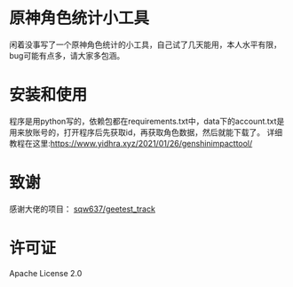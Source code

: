 # 原神角色统计小工具
闲着没事写了一个原神角色统计的小工具，自己试了几天能用，本人水平有限，bug可能有点多，请大家多包涵。
# 安装和使用
程序是用python写的，依赖包都在requirements.txt中，data下的account.txt是用来放账号的，打开程序后先获取id，再获取角色数据，然后就能下载了。
详细教程在这里:<https://www.yidhra.xyz/2021/01/26/genshinimpacttool/>
# 致谢
感谢大佬的项目：
[sqw637/geetest_track](https://github.com/sqw637/geetest_track)
# 许可证
Apache License 2.0
